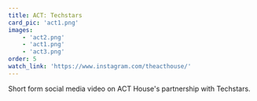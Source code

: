 ```yaml
---
title: ACT: Techstars
card_pic: 'act1.png'
images: 
    - 'act2.png'
    - 'act1.png'
    - 'act3.png'
order: 5
watch_link: 'https://www.instagram.com/theacthouse/'
---
```


Short form social media video on ACT House's partnership with Techstars.

